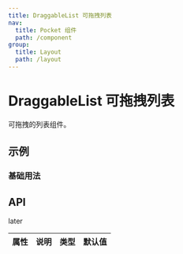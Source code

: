 ```yaml
---
title: DraggableList 可拖拽列表
nav:
  title: Pocket 组件
  path: /component
group:
  title: Layout
  path: /layout
---
```


# DraggableList 可拖拽列表

可拖拽的列表组件。

## 示例

### 基础用法

<code src="./demo/Demo1.tsx"></code>

<code src="./demo/Demo2.tsx"></code>

## API

later

| 属性 | 说明 | 类型 | 默认值 |
| ---- | ---- | ---- | ------ |
